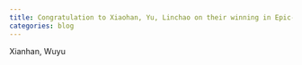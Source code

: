 ```yaml
---
title: Congratulation to Xiaohan, Yu, Linchao on their winning in Epic-Kitchen 2019.
categories: blog
---
```


Xianhan, Wuyu
